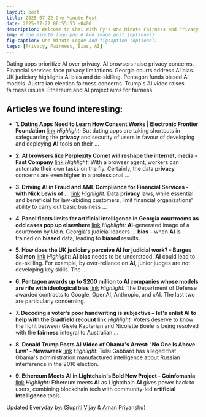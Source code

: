 ```yaml
---
layout: post
title: 2025-07-22 One-Minute Post
date: 2025-07-22 06:55:53 -0400
description: Welcome to Chai With Py's One Minute Fairness and Privacy, which aims to provide you the current happenings in the world of Fairness, Privacy, and AI.
img: # one_minute_logo.png # Add image post (optional)
fig-caption: One Minute Logo# Add figcaption (optional)
tags: [Privacy, Fairness, Bias, AI]
---
```


Dating apps prioritize AI over privacy. AI browsers raise privacy concerns. Financial services face privacy limitations. Georgia courts address AI bias. UK judiciary highlights AI bias and de-skilling. Pentagon funds biased AI models. Australian election fairness concerns. Trump's AI video raises fairness issues. Ethereum and AI project aims for fairness.

## Articles we found interesting:

- **1. Dating Apps Need to Learn How Consent Works | Electronic Frontier Foundation** [link](https://www.eff.org/deeplinks/2025/07/dating-apps-need-learn-how-consent-works)
_Highlight:_ But dating apps are taking shortcuts in safeguarding the <b>privacy</b> and security of users in favour of developing and deploying <b>AI</b> tools on their&nbsp;...

- **2. <b>AI</b> browsers like Perplexity Comet will reshape the internet, media - Fast Company** [link](https://www.fastcompany.com/91370139/ai-browsers-perplexity-comet-reshape-internet-media)
_Highlight:_ With a browser agent, workers can automate their own tasks on the fly. Certainly, the data <b>privacy</b> concerns are even higher in a professional&nbsp;...

- **3. Driving <b>AI</b> in Fraud and AML Compliance for Financial Services - with Nick Lewis of ...** [link](https://emerj.com/driving-ai-in-fraud-and-aml-compliance-for-financial-services-nick-lewis-standard-chartered-bank/)
_Highlight:_ Data <b>privacy</b> laws, while essential and beneficial for law-abiding customers, limit financial organizations&#39; ability to carry out basic business&nbsp;...

- **4. Panel floats limits for <b>artificial intelligence</b> in Georgia courtrooms as odd cases pop up elsewhere** [link](https://nowhabersham.com/panel-floats-limits-for-artificial-intelligence-in-georgia-courtrooms-as-odd-cases-pop-up-elsewhere/)
_Highlight:_ <b>AI</b>-generated image of a courtroom by Udin. Georgia&#39;s judicial leaders ... <b>bias</b> – when <b>AI</b> is trained on <b>biased</b> data, leading to <b>biased</b> results.

- **5. How does the UK judiciary perceive <b>AI</b> for judicial work? - Burges Salmon** [link](https://www.burges-salmon.com/articles/102kuy5/how-does-the-uk-judiciary-perceive-ai-for-judicial-work/)
_Highlight:_ <b>AI bias</b> needs to be understood. <b>AI</b> could lead to de-skilling. For example, by over-reliance on <b>AI</b>, junior judges are not developing key skills. The&nbsp;...

- **6. Pentagon awards up to $200 million to <b>AI</b> companies whose models are rife with ideological <b>bias</b>** [link](https://reason.com/2025/07/21/pentagon-awards-up-to-200-million-to-ai-companies-whose-models-are-rife-with-ideological-bias/)
_Highlight:_ The Department of Defense awarded contracts to Google, OpenAI, Anthropic, and xAI. The last two are particularly concerning.

- **7. Decoding a voter&#39;s poor handwriting is subjective – let&#39;s enlist <b>AI</b> to help with the Bradfield recount** [link](https://www.theguardian.com/commentisfree/2025/jul/21/ai-bradfield-recount-handwriting-australian-election-boele-kapterian)
_Highlight:_ Voters deserve to know the fight between Gisele Kapterian and Nicolette Boele is being resolved with the <b>fairness</b> integral to Australian&nbsp;...

- **8. Donald Trump Posts <b>AI</b> Video of Obama&#39;s Arrest: &#39;No One Is Above Law&#39; - Newsweek** [link](https://www.newsweek.com/donald-trump-posts-ai-video-obama-arrest-2101553)
_Highlight:_ Tulsi Gabbard has alleged that Obama&#39;s administration manufactured intelligence about Russian interference in the 2016 election.

- **9. Ethereum Meets <b>AI</b> in Lightchain&#39;s Bold New Project - Coinfomania** [link](https://coinfomania.com/ethereum-meets-ai/)
_Highlight:_ Ethereum meets <b>AI</b> as Lightchain <b>AI</b> gives power back to users, combining blockchain tech with community-led <b>artificial intelligence</b> tools.


Updated Everyday by: (<a href="https://supritivijay.github.io/">Supriti Vijay</a> & <a href="https://amanpriyanshu.github.io/">Aman Priyanshu</a>)
